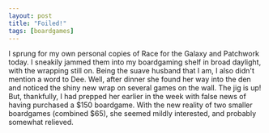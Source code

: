 ```yaml
---
layout: post
title: "Foiled!"
tags: [boardgames]
---
```


I sprung for my own personal copies of Race for the Galaxy and Patchwork today. I sneakily jammed them into my boardgaming shelf in broad daylight, with the wrapping still on. Being the suave husband that I am, I also didn't mention a word to Dee. Well, after dinner she found her way into the den and noticed the shiny new wrap on several games on the wall. The jig is up! But, thankfully, I had prepped her earlier in the week with false news of having purchased a $150 boardgame. With the new reality of two smaller boardgames (combined $65), she seemed mildly interested, and probably somewhat relieved.

